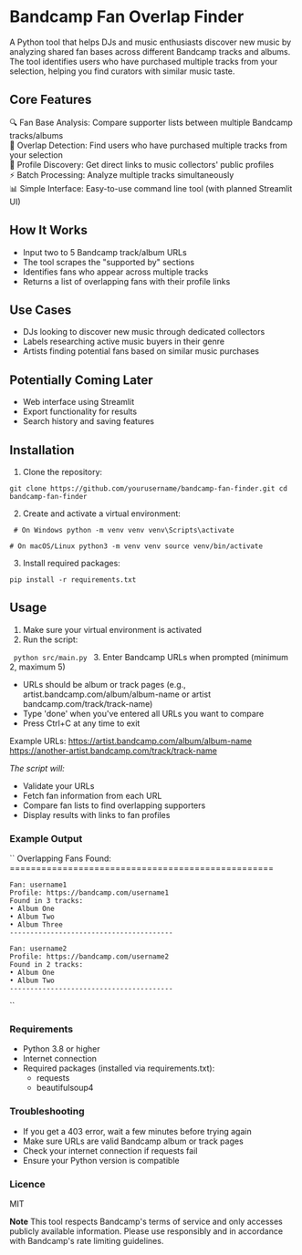 # Bandcamp Fan Overlap Finder 

A Python tool that helps DJs and music enthusiasts discover new music by analyzing shared fan bases across different Bandcamp tracks and albums. The tool identifies users who have purchased multiple tracks from your selection, helping you find curators with similar music taste.

## Core Features
🔍 Fan Base Analysis: Compare supporter lists between multiple Bandcamp tracks/albums  
👥 Overlap Detection: Find users who have purchased multiple tracks from your selection  
🔗 Profile Discovery: Get direct links to music collectors' public profiles  
⚡ Batch Processing: Analyze multiple tracks simultaneously  
📊 Simple Interface: Easy-to-use command line tool (with planned Streamlit UI)

## How It Works
- Input two to 5 Bandcamp track/album URLs
- The tool scrapes the "supported by" sections
- Identifies fans who appear across multiple tracks
- Returns a list of overlapping fans with their profile links

## Use Cases
- DJs looking to discover new music through dedicated collectors
- Labels researching active music buyers in their genre
- Artists finding potential fans based on similar music purchases

## Potentially Coming Later
- Web interface using Streamlit
- Export functionality for results
- Search history and saving features

## Installation

1. Clone the repository:

``
    git clone https://github.com/yourusername/bandcamp-fan-finder.git
    cd bandcamp-fan-finder 
``

2. Create and activate a virtual environment:

`` 
    # On Windows
    python -m venv venv
    venv\Scripts\activate
``

``
    # On macOS/Linux
    python3 -m venv venv
    source venv/bin/activate
``

3. Install required packages:

``
    pip install -r requirements.txt
``

## Usage
1. Make sure your virtual environment is activated
2. Run the script:

` 
    python src/main.py 
`
3. Enter Bandcamp URLs when prompted (minimum 2, maximum 5)
- URLs should be album or track pages (e.g., artist.bandcamp.com/album/album-name or artist bandcamp.com/track/track-name)
- Type 'done' when you've entered all URLs you want to compare
- Press Ctrl+C at any time to exit

Example URLs:
https://artist.bandcamp.com/album/album-name
https://another-artist.bandcamp.com/track/track-name

*The script will:*

- Validate your URLs
- Fetch fan information from each URL
- Compare fan lists to find overlapping supporters
- Display results with links to fan profiles

### Example Output
``
    Overlapping Fans Found:
    ==================================================

    Fan: username1
    Profile: https://bandcamp.com/username1
    Found in 3 tracks:
    • Album One
    • Album Two
    • Album Three
    ----------------------------------------

    Fan: username2
    Profile: https://bandcamp.com/username2
    Found in 2 tracks:
    • Album One
    • Album Two
    ----------------------------------------
``

### Requirements
- Python 3.8 or higher
- Internet connection
- Required packages (installed via requirements.txt):
    - requests
    - beautifulsoup4

### Troubleshooting
- If you get a 403 error, wait a few minutes before trying again
- Make sure URLs are valid Bandcamp album or track pages
- Check your internet connection if requests fail
- Ensure your Python version is compatible

### Licence
MIT


**Note**
This tool respects Bandcamp's terms of service and only accesses publicly available information. Please use responsibly and in accordance with Bandcamp's rate limiting guidelines.